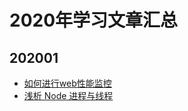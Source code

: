 # 2020年学习文章汇总

## 202001

* [如何进行web性能监控](http://www.alloyteam.com/2020/01/14184/)
* [浅析 Node 进程与线程](https://juejin.im/post/5e0728ce518825122b0f99f2)
